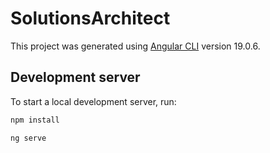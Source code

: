 # SolutionsArchitect

This project was generated using [Angular CLI](https://github.com/angular/angular-cli) version 19.0.6.

## Development server

To start a local development server, run:

```bash
npm install
```

```bash
ng serve
```
